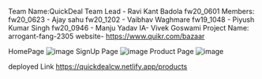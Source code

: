 

Team Name:QuickDeal
Team Lead - Ravi Kant Badola fw20_0601
Members:
fw20_0623 - Ajay sahu
fw20_1202 - Vaibhav Waghmare
fw19_1048 - Piyush Kumar Singh
fw20_0946 - Manju Yadav
IA-	Vivek Goswami
Project Name: arrogant-fang-2305 website- https://www.quikr.com/bazaar

HomePage
 ![image](https://user-images.githubusercontent.com/107898767/221489456-7e7b927b-102d-4fbc-87bf-f7730b55d179.png)
 SignUp Page
 ![image](https://user-images.githubusercontent.com/107898767/221489512-d36c8038-8437-47d9-9e32-ae2fbae79f79.png)
 Product Page
 ![image](https://user-images.githubusercontent.com/107898767/221489692-216939cb-3ea7-4a33-bf1d-dab9f166ceed.png)
 
 
 deployed Link 
 https://quickdealcw.netlify.app/products


